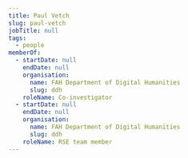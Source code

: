 ```yaml
---
title: Paul Vetch
slug: paul-vetch
jobTitle: null
tags:
  - people
memberOf:
  - startDate: null
    endDate: null
    organisation:
      name: FAH Department of Digital Humanities
      slug: ddh
    roleName: Co-investigator
  - startDate: null
    endDate: null
    organisation:
      name: FAH Department of Digital Humanities
      slug: ddh
    roleName: RSE team member
---
```

